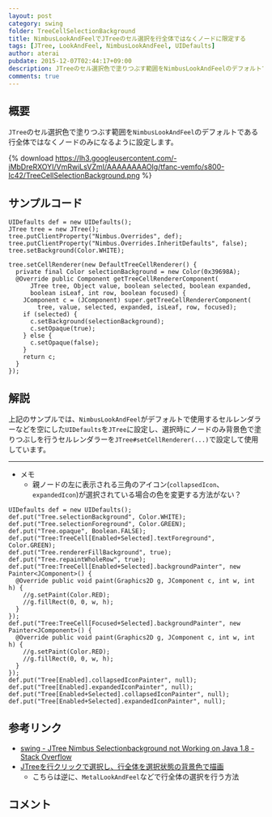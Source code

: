 ```yaml
---
layout: post
category: swing
folder: TreeCellSelectionBackground
title: NimbusLookAndFeelでJTreeのセル選択を行全体ではなくノードに限定する
tags: [JTree, LookAndFeel, NimbusLookAndFeel, UIDefaults]
author: aterai
pubdate: 2015-12-07T02:44:17+09:00
description: JTreeのセル選択色で塗りつぶす範囲をNimbusLookAndFeelのデフォルトである行全体ではなくノードのみになるように設定します。
comments: true
---
```

## 概要
`JTree`のセル選択色で塗りつぶす範囲を`NimbusLookAndFeel`のデフォルトである行全体ではなくノードのみになるように設定します。

{% download https://lh3.googleusercontent.com/-iMbDreRXOYI/VmRwiLsVZmI/AAAAAAAAOIg/tfanc-vemfo/s800-Ic42/TreeCellSelectionBackground.png %}

## サンプルコード
<pre class="prettyprint"><code>UIDefaults def = new UIDefaults();
JTree tree = new JTree();
tree.putClientProperty("Nimbus.Overrides", def);
tree.putClientProperty("Nimbus.Overrides.InheritDefaults", false);
tree.setBackground(Color.WHITE);

tree.setCellRenderer(new DefaultTreeCellRenderer() {
  private final Color selectionBackground = new Color(0x39698A);
  @Override public Component getTreeCellRendererComponent(
      JTree tree, Object value, boolean selected, boolean expanded,
      boolean isLeaf, int row, boolean focused) {
    JComponent c = (JComponent) super.getTreeCellRendererComponent(
        tree, value, selected, expanded, isLeaf, row, focused);
    if (selected) {
      c.setBackground(selectionBackground);
      c.setOpaque(true);
    } else {
      c.setOpaque(false);
    }
    return c;
  }
});
</code></pre>

## 解説
上記のサンプルでは、`NimbusLookAndFeel`がデフォルトで使用するセルレンダラーなどを空にした`UIDefaults`を`JTree`に設定し、選択時にノードのみ背景色で塗りつぶしを行うセルレンダラーを`JTree#setCellRenderer(...)`で設定して使用しています。

- - - -
- メモ
    - 親ノードの左に表示される三角のアイコン(`collapsedIcon`、`expandedIcon`)が選択されている場合の色を変更する方法がない？

<!-- dummy comment line for breaking list -->

<pre class="prettyprint"><code>UIDefaults def = new UIDefaults();
def.put("Tree.selectionBackground", Color.WHITE);
def.put("Tree.selectionForeground", Color.GREEN);
def.put("Tree.opaque", Boolean.FALSE);
def.put("Tree:TreeCell[Enabled+Selected].textForeground", Color.GREEN);
def.put("Tree.rendererFillBackground", true);
def.put("Tree.repaintWholeRow", true);
def.put("Tree:TreeCell[Enabled+Selected].backgroundPainter", new Painter&lt;JComponent&gt;() {
  @Override public void paint(Graphics2D g, JComponent c, int w, int h) {
    //g.setPaint(Color.RED);
    //g.fillRect(0, 0, w, h);
  }
});
def.put("Tree:TreeCell[Focused+Selected].backgroundPainter", new Painter&lt;JComponent&gt;() {
  @Override public void paint(Graphics2D g, JComponent c, int w, int h) {
    //g.setPaint(Color.RED);
    //g.fillRect(0, 0, w, h);
  }
});
def.put("Tree[Enabled].collapsedIconPainter", null);
def.put("Tree[Enabled].expandedIconPainter", null);
def.put("Tree[Enabled+Selected].collapsedIconPainter", null);
def.put("Tree[Enabled+Selected].expandedIconPainter", null);
</code></pre>

## 参考リンク
- [swing - JTree Nimbus Selectionbackground not Working on Java 1.8 - Stack Overflow](http://stackoverflow.com/questions/33939381/jtree-nimbus-selectionbackground-not-working-on-java-1-8)
- [JTreeを行クリックで選択し、行全体を選択状態の背景色で描画](http://ateraimemo.com/Swing/TreeRowSelection.html)
    - こちらは逆に、`MetalLookAndFeel`などで行全体の選択を行う方法

<!-- dummy comment line for breaking list -->

## コメント

